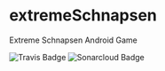 # extremeSchnapsen
Extreme Schnapsen Android Game

![Travis Badge](https://travis-ci.org/ChristianWuggenig/extremeSchnapsen.svg?branch=master)
![Sonarcloud Badge](https://sonarcloud.io/api/project_badges/measure?project=extremeSchnapsen&metric=alert_status)
